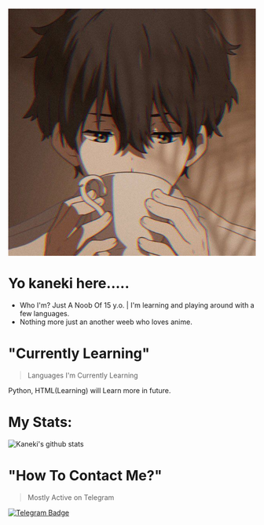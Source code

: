 <a href="https://telegram.me/LoneGhoul"><img align="center" src="https://github.com/kanekiken44/kanekiken44/blob/main/IMG_20210925_122004_989.jpg"/></a>

# **Yo kaneki here.....**
- Who I'm? Just A Noob Of 15 y.o. | I'm learning and playing around with a few languages.
- Nothing more just an another weeb who loves anime.

# **"Currently Learning"**
> Languages I'm Currently Learning

Python, HTML(Learning) will Learn more in future. 

# **My Stats:**
![Kaneki's github stats](https://github-readme-stats.vercel.app/api?username=kanekiken44&show_icons=true&theme=tokyonight)

# **"How To Contact Me?"**
> Mostly Active on Telegram

[![Telegram Badge](https://img.shields.io/badge/-LoneGhoul-1ca0f1?style=flat-square&logo=telegram&logoColor=white&link=https://t.me/LoneGhoul)](https://t.me/LoneGhoul)
